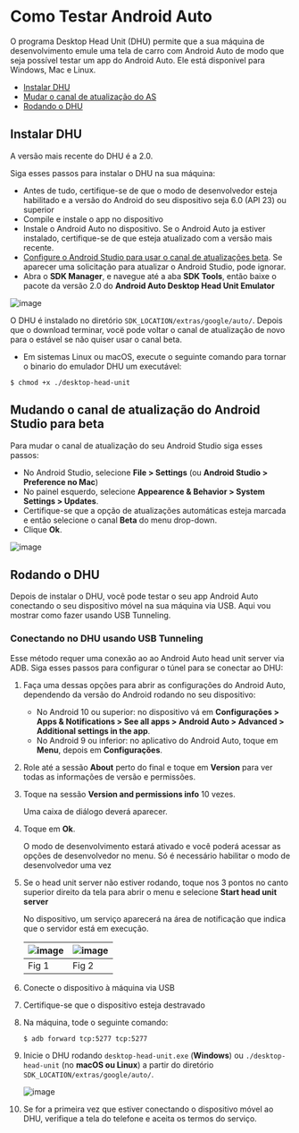# Como Testar Android Auto 

O programa Desktop Head Unit (DHU) permite que a sua máquina de desenvolvimento emule uma tela de carro com Android Auto de modo que seja possível testar um app do Android Auto. Ele está disponível para Windows, Mac e Linux.

- [Instalar DHU](#instalar)
- [Mudar o canal de atualização do AS](#mudar-canal)
- [Rodando o DHU](#rodar-dhu)

## Instalar DHU<a name="instalar"/>

A versão mais recente do DHU é a 2.0.

Siga esses passos para instalar o DHU na sua máquina:

- Antes de tudo, certifique-se de que o modo de desenvolvedor esteja habilitado e a versão do Android do seu dispositivo seja 6.0 (API 23) ou superior
- Compile e instale o app no dispositivo
- Instale o Android Auto no dispositivo. Se o Android Auto ja estiver instalado, certifique-se de que esteja atualizado com a versão mais recente.
- [Configure o Android Studio para usar o canal de atualizações beta](#mudar-canal). Se aparecer uma solicitação para atualizar o Android Studio, pode ignorar.
- Abra o **SDK Manager**, e navegue até a aba **SDK Tools**, então baixe o pacote da versão 2.0 do **Android Auto Desktop Head Unit Emulator**

![image](https://user-images.githubusercontent.com/83781823/169386850-86951c2d-7fcd-4d96-b8f3-5a3c84a0ac92.png)

O DHU é instalado no diretório `SDK_LOCATION/extras/google/auto/`. Depois que o download terminar, vocë pode voltar o canal de atualização de novo para o estável se não quiser usar o canal beta.

- Em sistemas Linux ou macOS, execute o seguinte comando para tornar o binario do emulador DHU um executável:

```shell
$ chmod +x ./desktop-head-unit
```

## Mudando o canal de atualização do Android Studio para beta<a name="mudar-canal"/>

Para mudar o canal de atualização do seu Android Studio siga esses passos:

- No Android Studio, selecione **File > Settings** (ou **Android Studio > Preference no Mac**)
- No painel esquerdo, selecione **Appearence & Behavior > System Settings > Updates**.
- Certifique-se que a opção de atualizações automáticas esteja marcada e então selecione o canal **Beta** do menu drop-down.
- Clique **Ok**.

![image](https://user-images.githubusercontent.com/83781823/169388205-d45da363-b090-4d4f-ac9a-f556918059d4.png)


## Rodando o DHU<a name="rodar-dhu"/>

Depois de instalar o DHU, você pode testar o seu app Android Auto conectando o seu dispositivo móvel na sua máquina via USB. Aqui vou mostrar como fazer usando USB Tunneling.

### Conectando no DHU usando USB Tunneling

Esse método requer uma conexão ao ao Android Auto head unit server via ADB. Siga esses passos para configurar o túnel para se conectar ao DHU:

1. Faça uma dessas opções para abrir as configurações do Android Auto, dependendo da versão do Android rodando no seu dispositivo:
   - No Android 10 ou superior: no dispositivo vá em **Configurações > Apps & Notifications > See all apps > Android Auto > Advanced > Additional settings in the app**.
   - No Android 9 ou inferior: no aplicativo do Android Auto, toque em **Menu**, depois em **Configurações**.
2. Role até a sessão **About** perto do final e toque em **Version** para ver todas as informações de versão e permissões.
3. Toque na sessão **Version and permissions info** 10 vezes.

   Uma caixa de diálogo deverá aparecer.
6. Toque em **Ok**.
   
   O modo de desenvolvimento estará ativado e você poderá acessar as opções de desenvolvedor no menu. Só é necessário habilitar o modo de desenvolvedor uma vez
5. Se o head unit server não estiver rodando, toque nos 3 pontos no canto superior direito da tela para abrir o menu e selecione **Start head unit server**

   No dispositivo, um serviço aparecerá na área de notificação que indica que o servidor está em execução.

   | ![image](https://user-images.githubusercontent.com/83781823/169395005-c38cc203-a4a1-4ac8-89d6-1b51f25a4219.png) | ![image](https://user-images.githubusercontent.com/83781823/169395019-4719d3e3-5d71-4c2b-9e00-b2851da0f89f.png) |
   | --- | --- |
   | Fig 1 | Fig 2 |
6. Conecte o dispositivo à máquina via USB
7. Certifique-se que o dispositivo esteja destravado
8. Na máquina, tode o seguinte comando:
   
   ```shell
   $ adb forward tcp:5277 tcp:5277
   ```
9. Inicie o DHU rodando `desktop-head-unit.exe` (**Windows**) ou `./desktop-head-unit` (no **macOS ou Linux**) a partir do diretório `SDK_LOCATION/extras/google/auto/`.

   ![image](https://user-images.githubusercontent.com/83781823/169397007-72b21210-94e4-4eaa-8587-7cb86bb89f7e.png)
10. Se for a primeira vez que estiver conectando o dispositivo móvel ao DHU, verifique a tela do telefone e aceita os termos do serviço.
